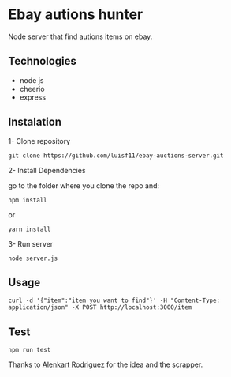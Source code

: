 # Ebay autions hunter

Node server that find autions items on ebay.

## Technologies

- node js
- cheerio
- express

## Instalation

1- Clone repository

```
git clone https://github.com/luisf11/ebay-auctions-server.git
```


2- Install Dependencies

go to the folder where you clone the repo and:
```
npm install
```
or
```
yarn install 
```
3- Run server

```
node server.js
```

## Usage

```
curl -d '{"item":"item you want to find"}' -H "Content-Type: application/json" -X POST http://localhost:3000/item
```

## Test

```
npm run test
```
Thanks to [Alenkart Rodriguez][alenkart profile] for the idea and the scrapper.

[alenkart profile]:https://github.com/Alenkart/


